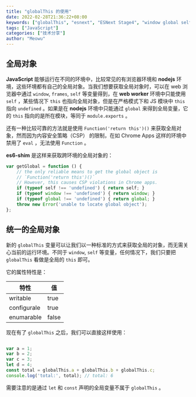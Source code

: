 ```yaml
---
title: "globalThis 的使用"
date: 2022-02-28T21:36:22+08:00
keywords: ["globalThis", "esnext", "ESNext Stage4", "window global self"]
tags: ["JavaScript"]
categories: ["技术分享"]
author: "Meowu"
---
```



## 全局对象

 **JavaScript** 能够运行在不同的环境中，比较常见的有浏览器环境和 **nodejs** 环境，这些环境都有自己的全局对象。当我们想要获取全局对象时，可以在 web 浏览器中通过 `window`, `frames`, `self` 等变量得到，在 **web worker** 环境中只能使用 `self` ，某些情况下 `this` 也指向全局对象，但是在严格模式下和 JS 模块中 `this` 指向 `undefined` 。如果是在 **nodejs** 环境中只能通过 `global` 来得到全局变量，它的 `this` 指向的是所在模块，等同于 `module.exports` 。

还有一种比较可靠的方法就是使用 `Function('return this')()` 来获取全局对象，然而因为内容安全策略（CSP） 的限制，在如 Chrome Apps 这样的环境中禁用了 `eval` ，无法使用 `Function` 。

 **es6-shim** 是这样来获取跨环境的全局对象的：

```javascript
var getGlobal = function () {
	// the only reliable means to get the global object is
	// `Function('return this')()`
	// However, this causes CSP violations in Chrome apps.
	if (typeof self !== 'undefined') { return self; }
	if (typeof window !== 'undefined') { return window; }
	if (typeof global !== 'undefined') { return global; }
	throw new Error('unable to locate global object');
};
```


## 统一的全局对象

新的 `globalThis` 变量可以让我们以一种标准的方式来获取全局的对象，而无需关心当前的运行环境。不同于 `window`, `self` 等变量，任何情况下，我们只要把 `globalThis` 看做是全局的 `this` 即可。

它的属性特性是：

| 特性           | 值      |
| --------      | ------  |
| writable      | true    |
| configurale   | true    |
| enumarable    | false   |

现在有了 `globalThis` 之后，我们可以直接这样使用：

```javascript

var a = 1;
var b = 2;
var c = 3;
let d = 4;
const total = globalThis.a + globalThis.b + globalThis.c;
console.log('total:', total); // total: 6

```

需要注意的是通过 `let` 和 `const` 声明的全局变量不属于 `globalThis` 。

